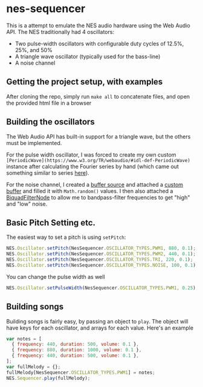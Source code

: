 # nes-sequencer
This is a attempt to emulate the NES audio hardware using the Web Audio API. The NES traditionally had 4 oscillators:
* Two pulse-width oscillators with configurable duty cycles of 12.5%, 25%, and 50%
* A triangle wave oscillator (typically used for the bass-line)
* A noise channel

## Getting the project setup, with examples
After cloning the repo, simply run `make all` to concatenate files, and open the provided html file in a browser

## Building the oscillators
The Web Audio API has built-in support for a triangle wave, but the others must be implemented.

For the pulse width oscillator, I was forced to create my own custom `[PeriodicWave](https://www.w3.org/TR/webaudio/#idl-def-PeriodicWave)`
instance after calculating the Fourier series by hand (which came out something similar to series
[here](https://en.wikipedia.org/wiki/Pulse_wave)).

For the noise channel, I created a [buffer source](https://www.w3.org/TR/webaudio/#widl-BaseAudioContext-createBufferSource-AudioBufferSourceNode)
and attached a [custom buffer](https://www.w3.org/TR/webaudio/#widl-BaseAudioContext-createBuffer-AudioBuffer-unsigned-long-numberOfChannels-unsigned-long-length-float-sampleRate)
and filled it with `Math.random()` values. I then also attached a [BiquadFilterNode](https://www.w3.org/TR/webaudio/#widl-BaseAudioContext-createBiquadFilter-BiquadFilterNode)
to allow me to bandpass-filter frequencies to get "high" and "low" noise.

## Basic Pitch Setting etc.
The easiest way to set a pitch is using `setPitch`:
```javascript
NES.Oscillator.setPitch(NesSequencer.OSCILLATOR_TYPES.PWM1, 880, 0.1);
NES.Oscillator.setPitch(NesSequencer.OSCILLATOR_TYPES.PWM2, 440, 0.1);
NES.Oscillator.setPitch(NesSequencer.OSCILLATOR_TYPES.TRI, 220, 0.1);
NES.Oscillator.setPitch(NesSequencer.OSCILLATOR_TYPES.NOISE, 100, 0.1);
```

You can change the pulse width as well
```javascript
NES.Oscillator.setPulseWidth(NesSequencer.OSCILLATOR_TYPES.PWM1, 0.25);
```

## Building songs
Building songs is fairly easy, by passing an object to `play`. The object will have keys for each oscillator,
and arrays for each value. Here's an example
```javascript
var notes = [
  { frequency: 440, duration: 500, volume: 0.1 },
  { frequency: 880, duration: 1000, volume: 0.1 },
  { frequency: 440, duration: 500, volume: 0.1 },
];
var fullMelody = {};
fullMelody[NesSequencer.OSCILLATOR_TYPES.PWM1] = notes;
NES.Sequencer.play(fullMelody);
```
